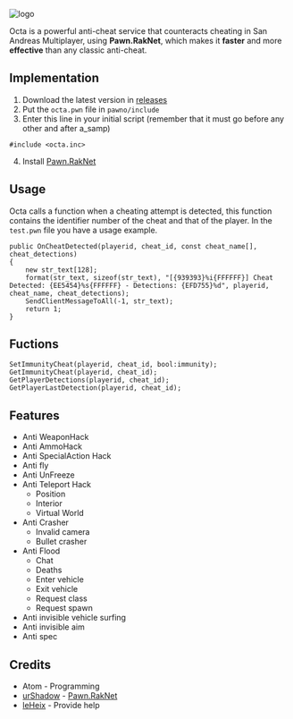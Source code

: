 ![logo](https://i.imgur.com/RwQNuf4.png)

Octa is a powerful anti-cheat service that counteracts cheating in San Andreas Multiplayer, using **Pawn.RakNet**, which makes it **faster** and more **effective** than any classic anti-cheat.


## Implementation

1. Download the latest version in [releases](https://github.com/RealAtom/octa-anticheat/releases)
2. Put the `octa.pwn` file in `pawno/include`
3. Enter this line in your initial script (remember that it must go before any other and after a_samp)
```pawn
#include <octa.inc>
```
4. Install [Pawn.RakNet](https://github.com/urShadow/Pawn.RakNet/)

## Usage
Octa calls a function when a cheating attempt is detected, this function contains the identifier number of the cheat and that of the player. In the `test.pwn` file you have a usage example.

```pawn
public OnCheatDetected(playerid, cheat_id, const cheat_name[], cheat_detections)
{
	new str_text[128];
	format(str_text, sizeof(str_text), "[{939393}%i{FFFFFF}] Cheat Detected: {EE5454}%s{FFFFFF} - Detections: {EFD755}%d", playerid, cheat_name, cheat_detections);
	SendClientMessageToAll(-1, str_text);
	return 1;
}
```

## Fuctions
```pawn
SetImmunityCheat(playerid, cheat_id, bool:immunity);
GetImmunityCheat(playerid, cheat_id);
GetPlayerDetections(playerid, cheat_id);
GetPlayerLastDetection(playerid, cheat_id);
```

## Features
* Anti WeaponHack
* Anti AmmoHack
* Anti SpecialAction Hack
* Anti fly
* Anti UnFreeze
* Anti Teleport Hack
	- Position
	- Interior
	- Virtual World
* Anti Crasher
	- Invalid camera
	- Bullet crasher
* Anti Flood
	- Chat
	- Deaths
	- Enter vehicle
	- Exit vehicle
	- Request class
	- Request spawn
* Anti invisible vehicle surfing
* Anti invisible aim
* Anti spec

## Credits
* Atom - Programming
* [urShadow](https://github.com/urShadow) - [Pawn.RakNet](https://github.com/urShadow/Pawn.RakNet/)
* [leHeix](https://github.com/leHeix) - Provide help
